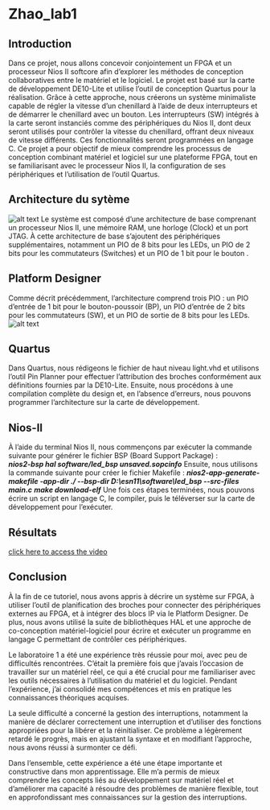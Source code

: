 # Zhao_lab1

## Introduction

Dans ce projet, nous allons concevoir conjointement un FPGA et un processeur Nios II softcore afin d’explorer les méthodes de conception collaboratives entre le matériel et le logiciel. Le projet est basé sur la carte de développement DE10-Lite et utilise l’outil de conception Quartus pour la réalisation. Grâce à cette approche, nous créerons un système minimaliste capable de régler la vitesse d’un chenillard à l’aide de deux interrupteurs et de démarrer le chenillard avec un bouton. Les interrupteurs (SW) intégrés à la carte seront instanciés comme des périphériques du Nios II, dont deux seront utilisés pour contrôler la vitesse du chenillard, offrant deux niveaux de vitesse différents. Ces fonctionnalités seront programmées en langage C. Ce projet a pour objectif de mieux comprendre les processus de conception combinant matériel et logiciel sur une plateforme FPGA, tout en se familiarisant avec le processeur Nios II, la configuration de ses périphériques et l’utilisation de l’outil Quartus.  

## Architecture du sytème
![alt text](images/llab1.png)
Le système est composé d’une architecture de base comprenant un processeur Nios II, une mémoire RAM, une horloge (Clock) et un port JTAG. À cette architecture de base s’ajoutent des périphériques supplémentaires, notamment un PIO de 8 bits pour les LEDs, un PIO de 2 bits pour les commutateurs (Switches) et un PIO de 1 bit pour le bouton .

## Platform Designer
Comme décrit précédemment, l’architecture comprend trois PIO : un PIO d’entrée de 1 bit pour le bouton-poussoir (BP), un PIO d’entrée de 2 bits pour les commutateurs (SW), et un PIO de sortie de 8 bits pour les LEDs.
![alt text](images/11.PNG)

## Quartus
Dans Quartus, nous rédigeons le fichier de haut niveau light.vhd et utilisons l’outil Pin Planner pour effectuer l’attribution des broches conformément aux définitions fournies par la DE10-Lite. Ensuite, nous procédons à une compilation complète du design et, en l’absence d’erreurs, nous pouvons programmer l’architecture sur la carte de développement.

## Nios-II
À l’aide du terminal Nios II, nous commençons par exécuter la commande suivante pour générer le fichier BSP (Board Support Package) :  
***nios2-bsp hal software/led_bsp unsaved.sopcinfo*** 
Ensuite, nous utilisons la commande suivante pour créer le fichier Makefile :
***nios2-app-generate-makefile -app-dir ./ --bsp-dir D:\\esn11\\software\\led_bsp --src-files main.c***
***make download-elf*** 
Une fois ces étapes terminées, nous pouvons écrire un script en langage C, le compiler, puis le téléverser sur la carte de développement pour l’exécuter.

## Résultats

[click here to access the video](./lab1.mp4)

## Conclusion
À la fin de ce tutoriel, nous avons appris à décrire un système sur FPGA, à utiliser l’outil de planification des broches pour connecter des périphériques externes au FPGA, et à intégrer des blocs IP via le Platform Designer. De plus, nous avons utilisé la suite de bibliothèques HAL et une approche de co-conception matériel-logiciel pour écrire et exécuter un programme en langage C permettant de contrôler ces périphériques.

Le laboratoire 1 a été une expérience très réussie pour moi, avec peu de difficultés rencontrées. C’était la première fois que j’avais l’occasion de travailler sur un matériel réel, ce qui a été crucial pour me familiariser avec les outils nécessaires à l’utilisation du matériel et du logiciel. Pendant l’expérience, j’ai consolidé mes compétences et mis en pratique les connaissances théoriques acquises.

La seule difficulté a concerné la gestion des interruptions, notamment la manière de déclarer correctement une interruption et d’utiliser des fonctions appropriées pour la libérer et la réinitialiser. Ce problème a légèrement retardé le progrès, mais en ajustant la syntaxe et en modifiant l’approche, nous avons réussi à surmonter ce défi.

Dans l’ensemble, cette expérience a été une étape importante et constructive dans mon apprentissage. Elle m’a permis de mieux comprendre les concepts liés au développement sur matériel réel et d’améliorer ma capacité à résoudre des problèmes de manière flexible, tout en approfondissant mes connaissances sur la gestion des interruptions.